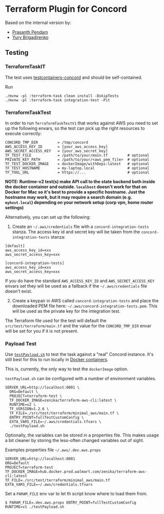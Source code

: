 # Terraform Plugin for Concord

Based on the internal version by:
- [Prasanth Pendam](https://github.com/ppendha)
- [Yury Brigadirenko](https://github.com/brig)

## Testing

### TerraformTaskIT

The test uses [testcontainers-concord](https://github.com/concord-workflow/testcontainers-concord)
and should be self-contained.

Run

```
./mvnw -pl :terraform-task clean install -DskipTests
./mvnw -pl :terraform-task integration-test -Pit
```

### TerraformTaskTest

In order to run `TerraformTaskTestV1` that works against AWS you need to set up
the following envars, so the test can pick up the right resources to execute
correctly:

```
CONCORD_TMP_DIR         = /tmp/concord
AWS_ACCESS_KEY_ID       = [your_aws_access_key]
AWS_SECRET_ACCESS_KEY   = [your_aws_secret_key]
TF_TEST_FILE            = /path/to/your/main.tf         # optional
PRIVATE_KEY_PATH        = /path/to/your/<aws_pem_file>  # optional
TF_TEST_DOCKER_IMAGE    = dockerImage/withDeps:latest   # optional
TF_TEST_HOSTNAME        = my-laptop.local               # optional
TF_TOOL_URL             = https://...                   # optional
```

__NOTE: Runtime-v2 test(s) make API call to the state backend both inside the
docker container and outside. `localhost` doesn't work for that on Docker for Mac
so it's best to provide a specific hostname. Just the hostname may work, but it may
require a search domain (e.g. `myhost.local`) depending on your network setup (corp
vpn, home router settings)__

Alternatively, you can set up the following:

1) Create an `~/.aws/credentials` file with a `concord-integration-tests`
   stanza. The access key id and secret key will be taken from
   the `concord-integration-tests` stanza:

```
[default]
aws_access_key_id=xxx
aws_secret_access_key=xxx

[concord-integration-tests]
aws_access_key_id=xxx
aws_secret_access_key=xxx
```

If you do have the standard `AWS_ACCESS_KEY_ID` and `AWS_SECRET_ACCESS_KEY`
envars set they will be used as a fallback if the `~/.aws/credentials` file
doesn't exist.

2) Create a keypair in AWS called `concord-integration-tests` and place
   the downloaded PEM file here: `~/.aws/concord-integration-tests.pem`.
   This will be used as the private key for the integration test.

The Terraform file used for the test will default
the `src/test/terraform/main.tf` and the value for the `CONCORD_TMP_DIR`
envar will be set for you if it is not present.

### Payload Test

Use [`testPayload.sh`](testPayload.sh) to test the task against a "real" Concord
instance. It's still best for this to run locally in
[Docker containers](https://concord.walmart.com/docs/getting-started/install/docker.html).

This is, currently, the only way to test the `dockerImage` option.

`testPayload.sh` can be configured with a number of environment variables.

```shell
SERVER_URL=http://localhost:8001 \
  ORG=Default \
  PROJECT=terraform-test \
  TF_DOCKER_IMAGE=zenika/terraform-aws-cli:latest \
  RUNTIME=v2 \
  TF_VERSION=1.2.6 \
  TF_FILE=./src/test/terraform/minimal_aws/main.tf \
  ENTRY_POINT=fullTestCustomConfig \
  EXTA_VARS_FILE=~/.aws/credentials.tfvars \
  ./testPayload.sh
```

Optionally, the variables can be stored in a properties file. This makes usage
a bit cleaner by storing the less-often changed variables out of sight.

Examples properties file `~/.aws/.dev.aws.props`
```properties
SERVER_URL=http://localhost:8001
ORG=Default
PROJECT=terraform-test
TF_DOCKER_IMAGE=hub.docker.prod.walmart.com/zenika/terraform-aws-cli:latest
TF_FILE=./src/test/terraform/minimal_aws/main.tf
EXTA_VARS_FILE=~/.aws/credentials.tfvars
```

Set a `PARAM_FILE` env var to let th script know where to load them from.

```shell
$ PARAM_FILE=.dev.aws.props ENTRY_POINT=fullTestCustomConfig RUNTIME=v1 ./testPayload.sh
```
